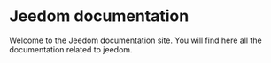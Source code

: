 # Jeedom documentation

Welcome to the Jeedom documentation site. You will find here all the documentation related to jeedom.

<div id="div_searchBar"></div>
